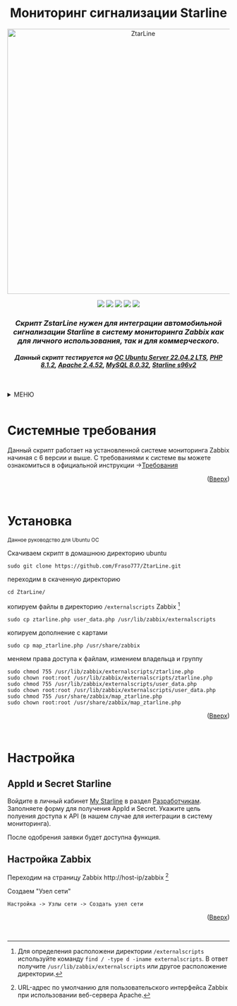 <!-- Improved compatibility of back to top link: See: https://github.com/othneildrew/Best-README-Template/pull/73 -->
<!--
*** Thanks for checking out the Best-README-Template. If you have a suggestion
*** that would make this better, please fork the repo and create a pull request
*** or simply open an issue with the tag "enhancement".
*** Don't forget to give the project a star!
*** Thanks again! Now go create something AMAZING! :D
-->

<h1 align="center">Мониторинг сигнализации Starline</h1>
<p clear="both">
<div align="center">
<picture>
  <source media="(prefers-color-scheme: dark)" srcset="http://fraso777.ru/data/Ztar-Line-logo.png">
  <img alt="ZtarLine" src="http://fraso777.ru/data/Ztar-Line-logo.png" width="600">
</picture>
<p align="center">
  <img src="https://img.shields.io/badge/PHP-7.2.5 or later-blue" />
  <img src="https://img.shields.io/badge/Ubuntu_Server-18.04 or later-blue" />
  <img src="https://img.shields.io/badge/Zabbix-6.0 +-blue" />
  <img src="https://img.shields.io/badge/Apache-1.3.12 or later-blue" />
  <img src="https://img.shields.io/badge/Mysql-8.0.X-blue" />
</p>
</div>

*<h3 align="center">Скрипт ZstarLine нужен для интеграции автомобильной сигнализации Starline в систему мониторинга Zabbix как для личного использования, так и для коммерческого.</h3>*
*<h4 align="center">Данный скрипт тестируется на <a href="https://releases.ubuntu.com/22.04.2/">OC Ubuntu Server 22.04.2 LTS</a>, <a href="https://www.php.net/downloads.php#v8.1.20">PHP 8.1.2</a>, <a href="http://archive.apache.org/dist/httpd/">Apache 2.4.52</a>, <a href="https://downloads.mysql.com/archives/community/?tpl=files&os=22&version=8.0.32&osva=Ubuntu Linux 22.04 (x86, 64-bit)">MySQL 8.0.32</a>, <a href="https://store.starline.ru/catalog/avtosignalizatsii/starline_s96_bt_2can_4lin_2sim_gsm/">Starline s96v2</a></h4>*
</br>

<!-- TABLE OF CONTENTS -->
<a name="readme-top"></a>
<details>
  <summary>МЕНЮ</summary>
  <ol>
      <li><a href="#Системные-требования">Системные требования</a></li>
      <li><a href="#Установка">Установка</a></li>
      <li><a href="#Настройка">Настройка</a></li>
      <ul>
        <li><a href="#AppId-и-Secret-Starline">AppId и Secret Starline</a></li>
        <li><a href="#Настройка-Zabbix">Настройка Zabbix</a></li>
      </ul>
    </li>
  </ol>
</details>
</br>

# Системные требования
Данный скрипт работает на установленной системе мониторинга Zabbix начиная с 6 версии и выше. С требованиями к системе вы можете ознакомиться в официальной инструкции -><a href="https://www.zabbix.com/documentation/6.0/ru/manual/installation/requirements#примеры-конфигураций-оборудования">Требования</a>
<p align="right">(<a href="#readme-top">Вверх</a>)</p>
</br>

# Установка
<sub>Данное руководство для Ubuntu ОС</sub>

Скачиваем скрипт в домашнюю директорию ubuntu
```
sudo git clone https://github.com/Fraso777/ZtarLine.git
```
переходим в скаченную директорию
```
cd ZtarLine/
```
копируем файлы в директорию `/externalscripts` Zabbix [^1]
```
sudo cp ztarline.php user_data.php /usr/lib/zabbix/externalscripts
```
копируем дополнение с картами
```
sudo cp map_ztarline.php /usr/share/zabbix
```
меняем права доступа к файлам, измением владельца и группу
```
sudo chmod 755 /usr/lib/zabbix/externalscripts/ztarline.php
sudo chown root:root /usr/lib/zabbix/externalscripts/ztarline.php
sudo chmod 755 /usr/lib/zabbix/externalscripts/user_data.php
sudo chown root:root /usr/lib/zabbix/externalscripts/user_data.php
sudo chmod 755 /usr/share/zabbix/map_ztarline.php
sudo chown root:root /usr/share/zabbix/map_ztarline.php
```
<p align="right">(<a href="#readme-top">Вверх</a>)</p>
</br>

# Настройка

## AppId и Secret Starline

Войдите в личный кабинет [My Starline](https://my.starline.ru/developer) в раздел [Разработчикам](https://my.starline.ru/developer). 
Заполняете форму для получения AppId и Secret. Укажите цель полуения доступа к API (в нашем случае для интеграции в систему мониторинга).

После одобрения заявки будет доступна функция.  


## Настройка Zabbix
Переходим на страницу Zabbix http://host-ip/zabbix [^2]

Создаем "Узел сети"

`Настройка -> Узлы сети -> Создать узел сети`
<p align="right">(<a href="#readme-top">Вверх</a>)</p>
</br>

[^1]: Для определения расположени директории `/externalscripts` используйте команду `find / -type d -iname externalscripts`. В ответ получите `/usr/lib/zabbix/externalscripts` или другое расположение директории.
[^2]: URL-адрес по умолчанию для пользовательского интерфейса Zabbix при использовании веб-сервера Apache.
